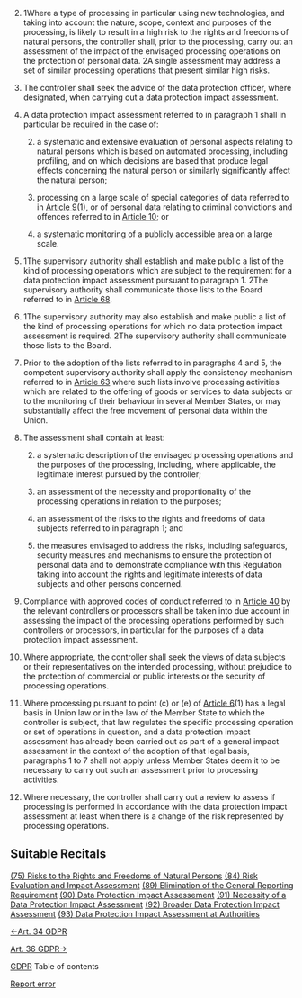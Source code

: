


2. 1Where a type of processing in particular using new technologies, and taking into account the nature, scope, context and purposes of the processing, is likely to result in a high risk to the rights and freedoms of natural persons, the controller shall, prior to the processing, carry out an assessment of the impact of the envisaged processing operations on the protection of personal data. 2A single assessment may address a set of similar processing operations that present similar high risks.

4. The controller shall seek the advice of the data protection officer, where designated, when carrying out a data protection impact assessment.

6. A data protection impact assessment referred to in paragraph 1 shall in particular be required in the case of:

	
	2. a systematic and extensive evaluation of personal aspects relating to natural persons which is based on automated processing, including profiling, and on which decisions are based that produce legal effects concerning the natural person or similarly significantly affect the natural person;
	
	4. processing on a large scale of special categories of data referred to in [Article 9](https://gdpr-info.eu/art-9-gdpr/)(1), or of personal data relating to criminal convictions and offences referred to in [Article 10](https://gdpr-info.eu/art-10-gdpr/); or
	
	6. a systematic monitoring of a publicly accessible area on a large scale.


8. 1The supervisory authority shall establish and make public a list of the kind of processing operations which are subject to the requirement for a data protection impact assessment pursuant to paragraph 1. 2The supervisory authority shall communicate those lists to the Board referred to in [Article 68](https://gdpr-info.eu/art-68-gdpr/).

10. 1The supervisory authority may also establish and make public a list of the kind of processing operations for which no data protection impact assessment is required. 2The supervisory authority shall communicate those lists to the Board.

12. Prior to the adoption of the lists referred to in paragraphs 4 and 5, the competent supervisory authority shall apply the consistency mechanism referred to in [Article 63](https://gdpr-info.eu/art-63-gdpr/) where such lists involve processing activities which are related to the offering of goods or services to data subjects or to the monitoring of their behaviour in several Member States, or may substantially affect the free movement of personal data within the Union.

14. The assessment shall contain at least:

	
	2. a systematic description of the envisaged processing operations and the purposes of the processing, including, where applicable, the legitimate interest pursued by the controller;
	
	4. an assessment of the necessity and proportionality of the processing operations in relation to the purposes;
	
	6. an assessment of the risks to the rights and freedoms of data subjects referred to in paragraph 1; and
	
	8. the measures envisaged to address the risks, including safeguards, security measures and mechanisms to ensure the protection of personal data and to demonstrate compliance with this Regulation taking into account the rights and legitimate interests of data subjects and other persons concerned.


16. Compliance with approved codes of conduct referred to in [Article 40](https://gdpr-info.eu/art-40-gdpr/) by the relevant controllers or processors shall be taken into due account in assessing the impact of the processing operations performed by such controllers or processors, in particular for the purposes of a data protection impact assessment.

18. Where appropriate, the controller shall seek the views of data subjects or their representatives on the intended processing, without prejudice to the protection of commercial or public interests or the security of processing operations.

20. Where processing pursuant to point (c) or (e) of [Article 6](https://gdpr-info.eu/art-6-gdpr/)(1) has a legal basis in Union law or in the law of the Member State to which the controller is subject, that law regulates the specific processing operation or set of operations in question, and a data protection impact assessment has already been carried out as part of a general impact assessment in the context of the adoption of that legal basis, paragraphs 1 to 7 shall not apply unless Member States deem it to be necessary to carry out such an assessment prior to processing activities.

22. Where necessary, the controller shall carry out a review to assess if processing is performed in accordance with the data protection impact assessment at least when there is a change of the risk represented by processing operations.




## Suitable Recitals



[(75) Risks to the Rights and Freedoms of Natural Persons](https://gdpr-info.eu/recitals/no-75/)
[(84) Risk Evaluation and Impact Assessment](https://gdpr-info.eu/recitals/no-84/)
[(89) Elimination of the General Reporting Requirement](https://gdpr-info.eu/recitals/no-89/)
[(90) Data Protection Impact Assessement](https://gdpr-info.eu/recitals/no-90/)
[(91) Necessity of a Data Protection Impact Assessment](https://gdpr-info.eu/recitals/no-91/)
[(92) Broader Data Protection Impact Assessment](https://gdpr-info.eu/recitals/no-92/)
[(93) Data Protection Impact Assessment at Authorities](https://gdpr-info.eu/recitals/no-93/)




[←Art. 34 GDPR](https://gdpr-info.eu/art-34-gdpr/ "Art. 34 GDPR - Communication of a personal data breach to the data subject")


[Art. 36 GDPR→](https://gdpr-info.eu/art-36-gdpr/ "Art. 36 GDPR - Prior consultation")



[GDPR](https://gdpr-info.eu)
Table of contents


[Report error](https://gdpr-info.eu/gf/?TB_iframe=true&height=306 "Your message")

